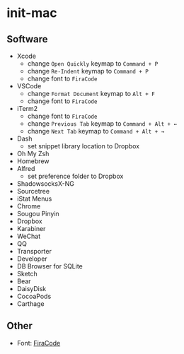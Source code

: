 # init-mac

## Software

* Xcode
  * change `Open Quickly` keymap to `Command + P`
  * change `Re-Indent` keymap to `Command + P`
  * change font to `FiraCode`
* VSCode
  * change `Format Document` keymap to `Alt + F`
  * change font to `FiraCode`
* iTerm2
  * change font to `FiraCode`
  * change `Previous Tab` keymap to `Command + Alt + ←`
  * change `Next Tab` keymap to `Command + Alt + →`
* Dash
  * set snippet library location to Dropbox
* Oh My Zsh
* Homebrew
* Alfred
  * set preference folder to Dropbox
* ShadowsocksX-NG
* Sourcetree
* iStat Menus
* Chrome
* Sougou Pinyin 
* Dropbox
* Karabiner
* WeChat
* QQ
* Transporter
* Developer
* DB Browser for SQLite
* Sketch
* Bear
* DaisyDisk
* CocoaPods
* Carthage

## Other

* Font: [FiraCode](https://github.com/tonsky/FiraCode)
